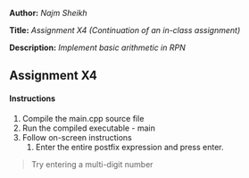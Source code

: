 **Author:** *Najm Sheikh*

**Title:** *Assignment X4 (Continuation of an in-class assignment)*

**Description:** *Implement basic arithmetic in RPN*

## Assignment X4

#### Instructions
1. Compile the main.cpp source file
2. Run the compiled executable - main
3. Follow on-screen instructions
	1. Enter the entire postfix expression and press enter.

> Try entering a multi-digit number
